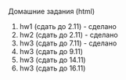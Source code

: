 Домашние задания (html)

1. hw1 (сдать до 2.11) - сделано
2. hw2 (сдать до 2.11) - сделано
3. hw3 (сдать до 7.11) - сделано
4. hw3 (сдать до 9.11) 
5. hw3 (сдать до 14.11) 
6. hw3 (сдать до 16.11) 
